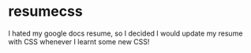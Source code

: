 # resumecss

I hated my google docs resume, so I decided I would update my resume with CSS whenever I learnt some new CSS!
